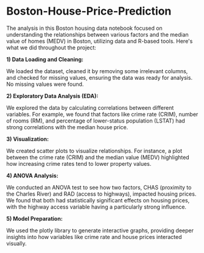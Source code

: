 # Boston-House-Price-Prediction
The analysis in this Boston housing data notebook focused on understanding the relationships between various factors and the median value of homes (MEDV) in Boston, utilizing data and R-based tools. Here's what we did throughout the project:

**1) Data Loading and Cleaning:**

We loaded the dataset, cleaned it by removing some irrelevant columns, and checked for missing values, ensuring the data was ready for analysis. No missing values were found.

**2) Exploratory Data Analysis (EDA):**

We explored the data by calculating correlations between different variables. For example, we found that factors like crime rate (CRIM), number of rooms (RM), and percentage of lower-status population (LSTAT) had strong correlations with the median house price.

**3) Visualization:**

We created scatter plots to visualize relationships. For instance, a plot between the crime rate (CRIM) and the median value (MEDV) highlighted how increasing crime rates tend to lower property values.

**4) ANOVA Analysis:**

We conducted an ANOVA test to see how two factors, CHAS (proximity to the Charles River) and RAD (access to highways), impacted housing prices. We found that both had statistically significant effects on housing prices, with the highway access variable having a particularly strong influence.

**5) Model Preparation:**

We used the plotly library to generate interactive graphs, providing deeper insights into how variables like crime rate and house prices interacted visually.
